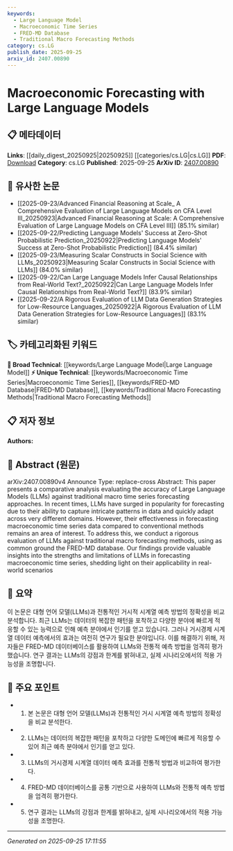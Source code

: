 ```yaml
---
keywords:
  - Large Language Model
  - Macroeconomic Time Series
  - FRED-MD Database
  - Traditional Macro Forecasting Methods
category: cs.LG
publish_date: 2025-09-25
arxiv_id: 2407.00890
---
```


<!-- KEYWORD_LINKING_METADATA:
{
  "processed_timestamp": "2025-09-25T17:11:55.759560",
  "vocabulary_version": "1.0",
  "selected_keywords": [
    "Large Language Model",
    "Macroeconomic Time Series",
    "FRED-MD Database",
    "Traditional Macro Forecasting Methods"
  ],
  "rejected_keywords": [],
  "similarity_scores": {
    "Large Language Model": 0.85,
    "Macroeconomic Time Series": 0.8,
    "FRED-MD Database": 0.78,
    "Traditional Macro Forecasting Methods": 0.77
  },
  "extraction_method": "AI_prompt_based",
  "budget_applied": true,
  "candidates_json": {
    "candidates": [
      {
        "surface": "Large Language Models",
        "canonical": "Large Language Model",
        "aliases": [
          "LLM",
          "Large Language Models"
        ],
        "category": "broad_technical",
        "rationale": "Large Language Models are central to the paper's analysis and are a key concept in modern AI research.",
        "novelty_score": 0.45,
        "connectivity_score": 0.9,
        "specificity_score": 0.7,
        "link_intent_score": 0.85
      },
      {
        "surface": "macroeconomic time series",
        "canonical": "Macroeconomic Time Series",
        "aliases": [
          "macro time series",
          "economic time series"
        ],
        "category": "unique_technical",
        "rationale": "This term is specific to the paper's focus on economic forecasting and is crucial for domain-specific connections.",
        "novelty_score": 0.7,
        "connectivity_score": 0.65,
        "specificity_score": 0.85,
        "link_intent_score": 0.8
      },
      {
        "surface": "FRED-MD database",
        "canonical": "FRED-MD Database",
        "aliases": [
          "FRED-MD",
          "Federal Reserve Economic Data"
        ],
        "category": "unique_technical",
        "rationale": "The FRED-MD database is a specific dataset used in the analysis, providing a basis for empirical evaluation.",
        "novelty_score": 0.75,
        "connectivity_score": 0.6,
        "specificity_score": 0.9,
        "link_intent_score": 0.78
      },
      {
        "surface": "traditional macro forecasting methods",
        "canonical": "Traditional Macro Forecasting Methods",
        "aliases": [
          "traditional forecasting",
          "macro forecasting"
        ],
        "category": "unique_technical",
        "rationale": "This term contrasts with LLMs and is essential for understanding the comparative analysis in the paper.",
        "novelty_score": 0.65,
        "connectivity_score": 0.7,
        "specificity_score": 0.8,
        "link_intent_score": 0.77
      }
    ],
    "ban_list_suggestions": [
      "accuracy",
      "effectiveness",
      "real-world scenarios"
    ]
  },
  "decisions": [
    {
      "candidate_surface": "Large Language Models",
      "resolved_canonical": "Large Language Model",
      "decision": "linked",
      "scores": {
        "novelty": 0.45,
        "connectivity": 0.9,
        "specificity": 0.7,
        "link_intent": 0.85
      }
    },
    {
      "candidate_surface": "macroeconomic time series",
      "resolved_canonical": "Macroeconomic Time Series",
      "decision": "linked",
      "scores": {
        "novelty": 0.7,
        "connectivity": 0.65,
        "specificity": 0.85,
        "link_intent": 0.8
      }
    },
    {
      "candidate_surface": "FRED-MD database",
      "resolved_canonical": "FRED-MD Database",
      "decision": "linked",
      "scores": {
        "novelty": 0.75,
        "connectivity": 0.6,
        "specificity": 0.9,
        "link_intent": 0.78
      }
    },
    {
      "candidate_surface": "traditional macro forecasting methods",
      "resolved_canonical": "Traditional Macro Forecasting Methods",
      "decision": "linked",
      "scores": {
        "novelty": 0.65,
        "connectivity": 0.7,
        "specificity": 0.8,
        "link_intent": 0.77
      }
    }
  ]
}
-->

# Macroeconomic Forecasting with Large Language Models

## 📋 메타데이터

**Links**: [[daily_digest_20250925|20250925]] [[categories/cs.LG|cs.LG]]
**PDF**: [Download](https://arxiv.org/pdf/2407.00890.pdf)
**Category**: cs.LG
**Published**: 2025-09-25
**ArXiv ID**: [2407.00890](https://arxiv.org/abs/2407.00890)

## 🔗 유사한 논문
- [[2025-09-23/Advanced Financial Reasoning at Scale_ A Comprehensive Evaluation of Large Language Models on CFA Level III_20250923|Advanced Financial Reasoning at Scale: A Comprehensive Evaluation of Large Language Models on CFA Level III]] (85.1% similar)
- [[2025-09-22/Predicting Language Models' Success at Zero-Shot Probabilistic Prediction_20250922|Predicting Language Models' Success at Zero-Shot Probabilistic Prediction]] (84.4% similar)
- [[2025-09-23/Measuring Scalar Constructs in Social Science with LLMs_20250923|Measuring Scalar Constructs in Social Science with LLMs]] (84.0% similar)
- [[2025-09-22/Can Large Language Models Infer Causal Relationships from Real-World Text?_20250922|Can Large Language Models Infer Causal Relationships from Real-World Text?]] (83.9% similar)
- [[2025-09-22/A Rigorous Evaluation of LLM Data Generation Strategies for Low-Resource Languages_20250922|A Rigorous Evaluation of LLM Data Generation Strategies for Low-Resource Languages]] (83.1% similar)

## 🏷️ 카테고리화된 키워드
**🧠 Broad Technical**: [[keywords/Large Language Model|Large Language Model]]
**⚡ Unique Technical**: [[keywords/Macroeconomic Time Series|Macroeconomic Time Series]], [[keywords/FRED-MD Database|FRED-MD Database]], [[keywords/Traditional Macro Forecasting Methods|Traditional Macro Forecasting Methods]]

## 📋 저자 정보

**Authors:** 

## 📄 Abstract (원문)

arXiv:2407.00890v4 Announce Type: replace-cross 
Abstract: This paper presents a comparative analysis evaluating the accuracy of Large Language Models (LLMs) against traditional macro time series forecasting approaches. In recent times, LLMs have surged in popularity for forecasting due to their ability to capture intricate patterns in data and quickly adapt across very different domains. However, their effectiveness in forecasting macroeconomic time series data compared to conventional methods remains an area of interest. To address this, we conduct a rigorous evaluation of LLMs against traditional macro forecasting methods, using as common ground the FRED-MD database. Our findings provide valuable insights into the strengths and limitations of LLMs in forecasting macroeconomic time series, shedding light on their applicability in real-world scenarios

## 📝 요약

이 논문은 대형 언어 모델(LLMs)과 전통적인 거시적 시계열 예측 방법의 정확성을 비교 분석합니다. 최근 LLMs는 데이터의 복잡한 패턴을 포착하고 다양한 분야에 빠르게 적응할 수 있는 능력으로 인해 예측 분야에서 인기를 얻고 있습니다. 그러나 거시경제 시계열 데이터 예측에서의 효과는 여전히 연구가 필요한 분야입니다. 이를 해결하기 위해, 저자들은 FRED-MD 데이터베이스를 활용하여 LLMs와 전통적 예측 방법을 엄격히 평가했습니다. 연구 결과는 LLMs의 강점과 한계를 밝혀내고, 실제 시나리오에서의 적용 가능성을 조명합니다.

## 🎯 주요 포인트

- 1. 본 논문은 대형 언어 모델(LLMs)과 전통적인 거시 시계열 예측 방법의 정확성을 비교 분석한다.
- 2. LLMs는 데이터의 복잡한 패턴을 포착하고 다양한 도메인에 빠르게 적응할 수 있어 최근 예측 분야에서 인기를 얻고 있다.
- 3. LLMs의 거시경제 시계열 데이터 예측 효과를 전통적 방법과 비교하여 평가한다.
- 4. FRED-MD 데이터베이스를 공통 기반으로 사용하여 LLMs와 전통적 예측 방법을 엄격히 평가한다.
- 5. 연구 결과는 LLMs의 강점과 한계를 밝혀내고, 실제 시나리오에서의 적용 가능성을 조명한다.


---

*Generated on 2025-09-25 17:11:55*
